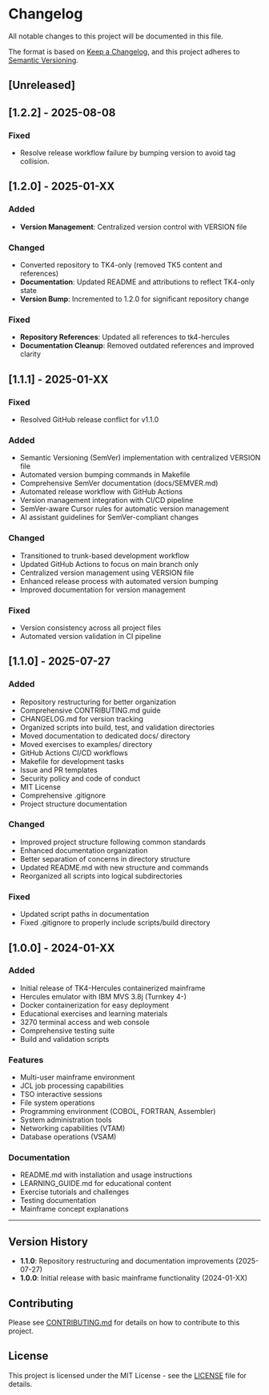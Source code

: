 # Changelog

All notable changes to this project will be documented in this file.

The format is based on [Keep a Changelog](https://keepachangelog.com/en/1.0.0/),
and this project adheres to [Semantic Versioning](https://semver.org/spec/v2.0.0.html).

## [Unreleased]

## [1.2.2] - 2025-08-08

### Fixed
- Resolve release workflow failure by bumping version to avoid tag collision.

## [1.2.0] - 2025-01-XX

### Added
- **Version Management**: Centralized version control with VERSION file

### Changed
- Converted repository to TK4-only (removed TK5 content and references)
- **Documentation**: Updated README and attributions to reflect TK4-only state
- **Version Bump**: Incremented to 1.2.0 for significant repository change

### Fixed
- **Repository References**: Updated all references to tk4-hercules
- **Documentation Cleanup**: Removed outdated references and improved clarity

## [1.1.1] - 2025-01-XX

### Fixed
- Resolved GitHub release conflict for v1.1.0

### Added
- Semantic Versioning (SemVer) implementation with centralized VERSION file
- Automated version bumping commands in Makefile
- Comprehensive SemVer documentation (docs/SEMVER.md)
- Automated release workflow with GitHub Actions
- Version management integration with CI/CD pipeline
- SemVer-aware Cursor rules for automatic version management
- AI assistant guidelines for SemVer-compliant changes

### Changed
- Transitioned to trunk-based development workflow
- Updated GitHub Actions to focus on main branch only
- Centralized version management using VERSION file
- Enhanced release process with automated version bumping
- Improved documentation for version management

### Fixed
- Version consistency across all project files
- Automated version validation in CI pipeline

## [1.1.0] - 2025-07-27

### Added
- Repository restructuring for better organization
- Comprehensive CONTRIBUTING.md guide
- CHANGELOG.md for version tracking
- Organized scripts into build, test, and validation directories
- Moved documentation to dedicated docs/ directory
- Moved exercises to examples/ directory
- GitHub Actions CI/CD workflows
- Makefile for development tasks
- Issue and PR templates
- Security policy and code of conduct
- MIT License
- Comprehensive .gitignore
- Project structure documentation

### Changed
- Improved project structure following common standards
- Enhanced documentation organization
- Better separation of concerns in directory structure
- Updated README.md with new structure and commands
- Reorganized all scripts into logical subdirectories

### Fixed
- Updated script paths in documentation
- Fixed .gitignore to properly include scripts/build directory

## [1.0.0] - 2024-01-XX

### Added
- Initial release of TK4-Hercules containerized mainframe
- Hercules emulator with IBM MVS 3.8j (Turnkey 4-)
- Docker containerization for easy deployment
- Educational exercises and learning materials
- 3270 terminal access and web console
- Comprehensive testing suite
- Build and validation scripts

### Features
- Multi-user mainframe environment
- JCL job processing capabilities
- TSO interactive sessions
- File system operations
- Programming environment (COBOL, FORTRAN, Assembler)
- System administration tools
- Networking capabilities (VTAM)
- Database operations (VSAM)

### Documentation
- README.md with installation and usage instructions
- LEARNING_GUIDE.md for educational content
- Exercise tutorials and challenges
- Testing documentation
- Mainframe concept explanations

---

## Version History

- **1.1.0**: Repository restructuring and documentation improvements (2025-07-27)
- **1.0.0**: Initial release with basic mainframe functionality (2024-01-XX)

## Contributing

Please see [CONTRIBUTING.md](CONTRIBUTING.md) for details on how to contribute to this project.

## License

This project is licensed under the MIT License - see the [LICENSE](LICENSE) file for details. 